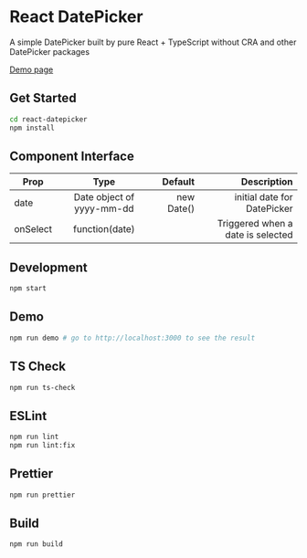 # React DatePicker

A simple DatePicker built by pure React + TypeScript without CRA and other DatePicker packages

[Demo page](https://weiyuan1993.github.io/react-datepicker/)

## Get Started

```bash
cd react-datepicker
npm install
```

## Component Interface

| Prop     |           Type            |    Default |                       Description |
| -------- | :-----------------------: | ---------: | --------------------------------: |
| date     | Date object of yyyy-mm-dd | new Date() |       initial date for DatePicker |
| onSelect |      function(date)       |            | Triggered when a date is selected |

## Development

```bash
npm start
```

## Demo

```bash
npm run demo # go to http://localhost:3000 to see the result
```

## TS Check

```bash
npm run ts-check
```

## ESLint

```bash
npm run lint
npm run lint:fix
```

## Prettier

```bash
npm run prettier
```

## Build

```bash
npm run build
```
